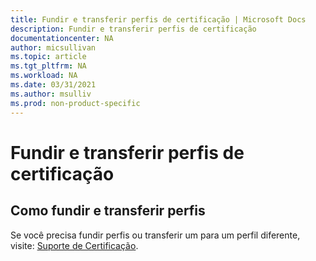 ```yaml
---
title: Fundir e transferir perfis de certificação | Microsoft Docs
description: Fundir e transferir perfis de certificação
documentationcenter: NA
author: micsullivan
ms.topic: article
ms.tgt_pltfrm: NA
ms.workload: NA
ms.date: 03/31/2021
ms.author: msulliv
ms.prod: non-product-specific
---
```


# Fundir e transferir perfis de certificação

## Como fundir e transferir perfis

Se você precisa fundir perfis ou transferir um para um perfil diferente, visite: [Suporte de Certificação](/learn/certifications/help).